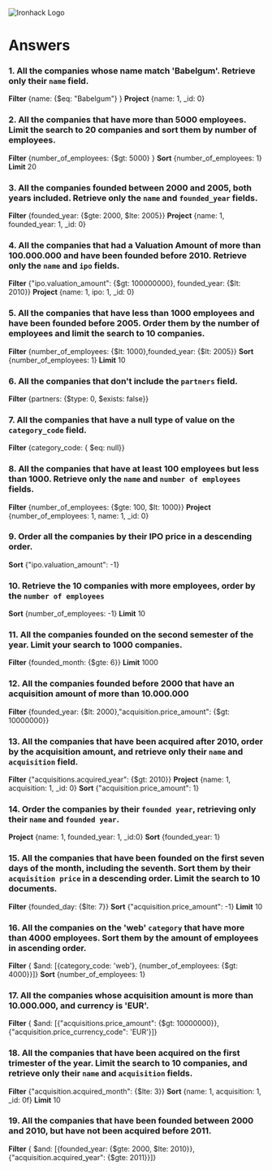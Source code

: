 ![Ironhack Logo](https://i.imgur.com/1QgrNNw.png)

# Answers

### 1. All the companies whose name match 'Babelgum'. Retrieve only their `name` field.

**Filter** {name: {\$eq: "Babelgum"} }
**Project** {name: 1, \_id: 0}

### 2. All the companies that have more than 5000 employees. Limit the search to 20 companies and sort them by **number of employees**.

**Filter** {number_of_employees: {\$gt: 5000} }
**Sort** {number_of_employees: 1}
**Limit** 20

### 3. All the companies founded between 2000 and 2005, both years included. Retrieve only the `name` and `founded_year` fields.

**Filter** {founded_year: {$gte: 2000, $lte: 2005}}
**Project** {name: 1, founded_year: 1, \_id: 0}

### 4. All the companies that had a Valuation Amount of more than 100.000.000 and have been founded before 2010. Retrieve only the `name` and `ipo` fields.

**Filter** {"ipo.valuation_amount": {$gt: 100000000}, founded_year: {$lt: 2010}}
**Project** {name: 1, ipo: 1, \_id: 0}

### 5. All the companies that have less than 1000 employees and have been founded before 2005. Order them by the number of employees and limit the search to 10 companies.

**Filter** {number_of_employees: {$lt: 1000},founded_year: {$lt: 2005}}
**Sort** {number_of_employees: 1}
**Limit** 10

### 6. All the companies that don't include the `partners` field.

**Filter** {partners: {$type: 0, $exists: false}}

### 7. All the companies that have a null type of value on the `category_code` field.

**Filter** {category_code: { \$eq: null}}

### 8. All the companies that have at least 100 employees but less than 1000. Retrieve only the `name` and `number of employees` fields.

**Filter** {number_of_employees: {$gte: 100, $lt: 1000}}
**Project** {number_of_employees: 1, name: 1, \_id: 0}

### 9. Order all the companies by their IPO price in a descending order.

**Sort** {"ipo.valuation_amount": -1}

### 10. Retrieve the 10 companies with more employees, order by the `number of employees`

**Sort** {number_of_employees: -1}
**Limit** 10

### 11. All the companies founded on the second semester of the year. Limit your search to 1000 companies.

**Filter** {founded_month: {\$gte: 6}}
**Limit** 1000

### 12. All the companies founded before 2000 that have an acquisition amount of more than 10.000.000

**Filter** {founded_year: {$lt: 2000},"acquisition.price_amount": {$gt: 10000000}}

### 13. All the companies that have been acquired after 2010, order by the acquisition amount, and retrieve only their `name` and `acquisition` field.

**Filter** {"acquisitions.acquired_year": {\$gt: 2010}}
**Project** {name: 1, acquisition: 1, \_id: 0}
**Sort** {"acquisition.price_amount": 1}

### 14. Order the companies by their `founded year`, retrieving only their `name` and `founded year`.

**Project** {name: 1, founded_year: 1, \_id:0}
**Sort** {founded_year: 1}

### 15. All the companies that have been founded on the first seven days of the month, including the seventh. Sort them by their `acquisition price` in a descending order. Limit the search to 10 documents.

**Filter** {founded_day: {\$lte: 7}}
**Sort** {"acquisition.price_amount": -1}
**Limit** 10

### 16. All the companies on the 'web' `category` that have more than 4000 employees. Sort them by the amount of employees in ascending order.

**Filter** { $and: [{category_code: 'web'}, {number_of_employees: {$gt: 4000}}]}
**Sort** {number_of_employees: 1}

### 17. All the companies whose acquisition amount is more than 10.000.000, and currency is 'EUR'.

**Filter** { $and: [{"acquisitions.price_amount": {$gt: 10000000}}, {"acquisition.price_currency_code": 'EUR'}]}

### 18. All the companies that have been acquired on the first trimester of the year. Limit the search to 10 companies, and retrieve only their `name` and `acquisition` fields.

**Filter** {"acquisition.acquired_month": {\$lte: 3}}
**Sort** {name: 1, acquisition: 1, \_id: 0f}
**Limit** 10

### 19. All the companies that have been founded between 2000 and 2010, but have not been acquired before 2011.

**Filter** { $and: [{founded_year: {$gte: 2000, $lte: 2010}}, {"acquisition.acquired_year": {$gte: 2011}}]}
